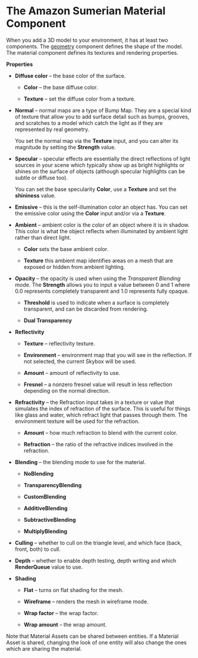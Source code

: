# The Amazon Sumerian Material Component<a name="entities-material"></a>

When you add a 3D model to your environment, it has at least two components\. The [geometry](entities-geometry.md) component defines the shape of the model\. The material component defines its textures and rendering properties\.

**Properties**

+ **Diffuse color** – the base color of the surface\.

  + **Color** – the base diffuse color\.

  + **Texture** – set the diffuse color from a texture\.

+ **Normal** – normal maps are a type of Bump Map\. They are a special kind of texture that allow you to add surface detail such as bumps, grooves, and scratches to a model which catch the light as if they are represented by real geometry\.

  You set the normal map via the **Texture** input, and you can alter its magnitude by setting the **Strength** value\.

+ **Specular** – specular effects are essentially the direct reflections of light sources in your scene which typically show up as bright highlights or shines on the surface of objects \(although specular highlights can be subtle or diffuse too\)\.

  You can set the base specularity **Color**, use a **Texture** and set the **shininess** value\.

+ **Emissive** – this is the self\-illumination color an object has\. You can set the emissive color using the **Color** input and/or via a **Texture**\.

+ **Ambient** – ambient color is the color of an object where it is in shadow\. This color is what the object reflects when illuminated by ambient light rather than direct light\.

  + **Color** sets the base ambient color\.

  + **Texture** this ambient map identifies areas on a mesh that are exposed or hidden from ambient lighting\.

+ **Opacity** – the opacity is used when using the *Transparent Blending* mode\. The **Strength** allows you to input a value between 0 and 1 where 0\.0 represents completely transparent and 1\.0 represents fully opaque\.

  + **Threshold** is used to indicate when a surface is completely transparent, and can be discarded from rendering\.

  + **Dual Transparency**

+ **Reflectivity**

  + **Texture** – reflectivity texture\.

  + **Environment** – environment map that you will see in the reflection\. If not selected, the current Skybox will be used\.

  + **Amount** – amount of reflectivity to use\.

  + **Fresnel** – a nonzero fresnel value will result in less reflection depending on the normal direction\.

+ **Refractivity** – the Refraction input takes in a texture or value that simulates the index of refraction of the surface\. This is useful for things like glass and water, which refract light that passes through them\. The environment texture will be used for the refraction\.

  + **Amount** – how much refraction to blend with the current color\.

  + **Refraction** – the ratio of the refractive indices involved in the refraction\.

+ **Blending** – the blending mode to use for the material\.

  + **NoBlending**

  + **TransparencyBlending**

  + **CustomBlending**

  + **AdditiveBlending**

  + **SubtractiveBlending**

  + **MultiplyBlending**

+ **Culling** – whether to cull on the triangle level, and which face \(back, front, both\) to cull\.

+ **Depth** – whether to enable depth testing, depth writing and which **RenderQueue** value to use\.

+ **Shading**

  + **Flat** – turns on flat shading for the mesh\.

  + **Wireframe** – renders the mesh in wireframe mode\.

  + **Wrap factor** – the wrap factor\.

  + **Wrap amount** – the wrap amount\.

Note that Material Assets can be shared between entities\. If a Material Asset is shared, changing the look of one entity will also change the ones which are sharing the material\.